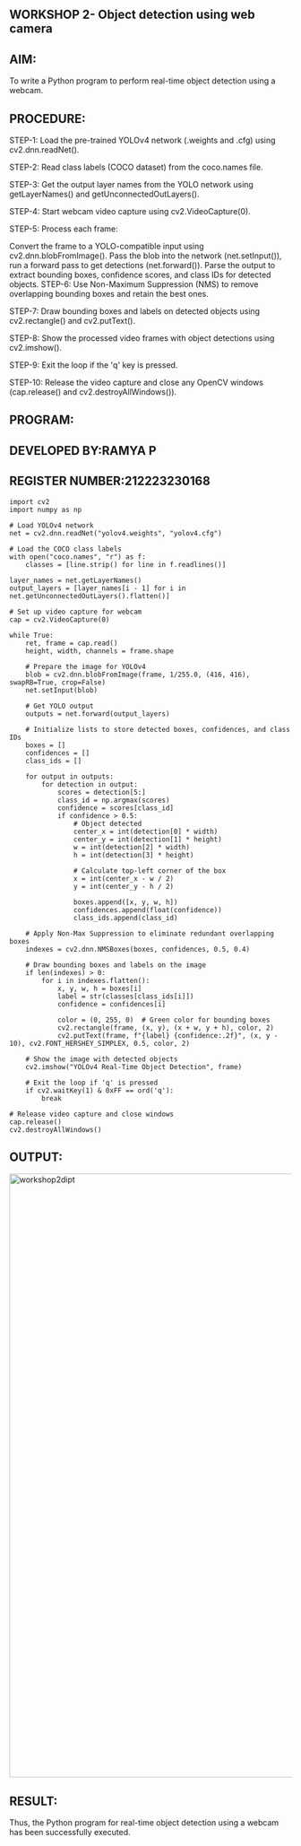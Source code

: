 ## WORKSHOP 2- Object detection using web camera

## AIM:
To write a Python program to perform real-time object detection using a webcam.

## PROCEDURE:
STEP-1: Load the pre-trained YOLOv4 network (.weights and .cfg) using cv2.dnn.readNet().

STEP-2: Read class labels (COCO dataset) from the coco.names file.

STEP-3: Get the output layer names from the YOLO network using getLayerNames() and getUnconnectedOutLayers().

STEP-4: Start webcam video capture using cv2.VideoCapture(0).

STEP-5: Process each frame:

Convert the frame to a YOLO-compatible input using cv2.dnn.blobFromImage(). Pass the blob into the network (net.setInput()), run a forward pass to get detections (net.forward()). Parse the output to extract bounding boxes, confidence scores, and class IDs for detected objects. STEP-6: Use Non-Maximum Suppression (NMS) to remove overlapping bounding boxes and retain the best ones.

STEP-7: Draw bounding boxes and labels on detected objects using cv2.rectangle() and cv2.putText().

STEP-8: Show the processed video frames with object detections using cv2.imshow().

STEP-9: Exit the loop if the 'q' key is pressed.

STEP-10: Release the video capture and close any OpenCV windows (cap.release() and cv2.destroyAllWindows()).

## PROGRAM:
## DEVELOPED BY:RAMYA P
## REGISTER NUMBER:212223230168
~~~
import cv2
import numpy as np

# Load YOLOv4 network
net = cv2.dnn.readNet("yolov4.weights", "yolov4.cfg")

# Load the COCO class labels
with open("coco.names", "r") as f:
    classes = [line.strip() for line in f.readlines()]

layer_names = net.getLayerNames()
output_layers = [layer_names[i - 1] for i in net.getUnconnectedOutLayers().flatten()]

# Set up video capture for webcam
cap = cv2.VideoCapture(0)

while True:
    ret, frame = cap.read()
    height, width, channels = frame.shape

    # Prepare the image for YOLOv4
    blob = cv2.dnn.blobFromImage(frame, 1/255.0, (416, 416), swapRB=True, crop=False)
    net.setInput(blob)
    
    # Get YOLO output
    outputs = net.forward(output_layers)
    
    # Initialize lists to store detected boxes, confidences, and class IDs
    boxes = []
    confidences = []
    class_ids = []

    for output in outputs:
        for detection in output:
            scores = detection[5:]
            class_id = np.argmax(scores)
            confidence = scores[class_id]
            if confidence > 0.5:
                # Object detected
                center_x = int(detection[0] * width)
                center_y = int(detection[1] * height)
                w = int(detection[2] * width)
                h = int(detection[3] * height)

                # Calculate top-left corner of the box
                x = int(center_x - w / 2)
                y = int(center_y - h / 2)

                boxes.append([x, y, w, h])
                confidences.append(float(confidence))
                class_ids.append(class_id)

    # Apply Non-Max Suppression to eliminate redundant overlapping boxes
    indexes = cv2.dnn.NMSBoxes(boxes, confidences, 0.5, 0.4)

    # Draw bounding boxes and labels on the image
    if len(indexes) > 0:
        for i in indexes.flatten():
            x, y, w, h = boxes[i]
            label = str(classes[class_ids[i]])
            confidence = confidences[i]

            color = (0, 255, 0)  # Green color for bounding boxes
            cv2.rectangle(frame, (x, y), (x + w, y + h), color, 2)
            cv2.putText(frame, f"{label} {confidence:.2f}", (x, y - 10), cv2.FONT_HERSHEY_SIMPLEX, 0.5, color, 2)

    # Show the image with detected objects
    cv2.imshow("YOLOv4 Real-Time Object Detection", frame)

    # Exit the loop if 'q' is pressed
    if cv2.waitKey(1) & 0xFF == ord('q'):
        break

# Release video capture and close windows
cap.release()
cv2.destroyAllWindows()
~~~
## OUTPUT:
<img width="1918" height="1077" alt="workshop2dipt" src="https://github.com/user-attachments/assets/ef622fbe-b5d8-4f5d-9c8b-79641bff7af2" />

## RESULT:
Thus, the Python program for real-time object detection using a webcam has been successfully executed.



